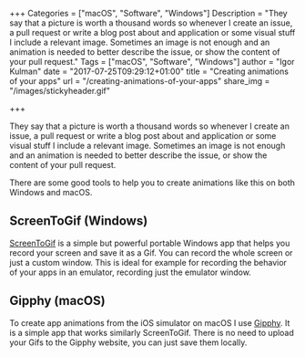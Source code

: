+++
Categories = ["macOS", "Software", "Windows"]
Description = "They say that a picture is worth a thousand words so whenever I create an issue, a pull request or write a blog post about and application or some visual stuff I include a relevant image. Sometimes an image is not enough and an animation is needed to better describe the issue, or show the content of your pull request."
Tags = ["macOS", "Software", "Windows"]
author = "Igor Kulman"
date = "2017-07-25T09:29:12+01:00"
title = "Creating animations of your apps"
url = "/creating-animations-of-your-apps"
share_img = "/images/stickyheader.gif"

+++

They say that a picture is worth a thousand words so whenever I create an issue, a pull request or write a blog post about and application or some visual stuff I include a relevant image. Sometimes an image is not enough and an animation is needed to better describe the issue, or show the content of your pull request. 

There are some good tools to help you to create animations like this on both Windows and macOS.

<!--more-->

## ScreenToGif (Windows)

[ScreenToGif](http://www.screentogif.com/) is a simple but powerful portable Windows app that helps you record your screen and save it as a Gif. You can record the whole screen or just a custom window. This is ideal for example for recording the behavior of your apps in an emulator, recording just the emulator window.

## Gipphy (macOS)

To create app animations from the iOS simulator on macOS I use [Gipphy](https://itunes.apple.com/us/app/giphy-capture-the-gif-maker/id668208984?mt=12). It is a simple app that works similarly ScreenToGif. There is no need to upload your Gifs to the Gipphy website, you can just save them locally. 

